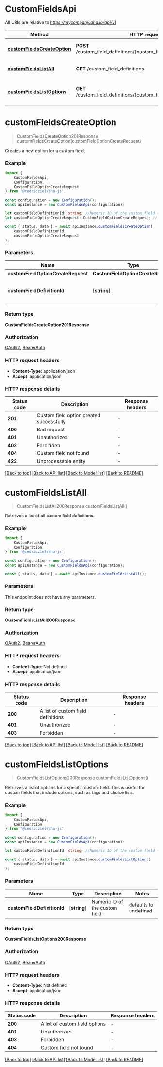 # CustomFieldsApi

All URIs are relative to *https://mycompany.aha.io/api/v1*

|Method | HTTP request | Description|
|------------- | ------------- | -------------|
|[**customFieldsCreateOption**](#customfieldscreateoption) | **POST** /custom_field_definitions/{custom_field_definition_id}/options | Create a custom field option|
|[**customFieldsListAll**](#customfieldslistall) | **GET** /custom_field_definitions | List all custom fields|
|[**customFieldsListOptions**](#customfieldslistoptions) | **GET** /custom_field_definitions/{custom_field_definition_id}/options | List options for a custom field|

# **customFieldsCreateOption**
> CustomFieldsCreateOption201Response customFieldsCreateOption(customFieldOptionCreateRequest)

Creates a new option for a custom field.

### Example

```typescript
import {
    CustomFieldsApi,
    Configuration,
    CustomFieldOptionCreateRequest
} from '@cedricziel/aha-js';

const configuration = new Configuration();
const apiInstance = new CustomFieldsApi(configuration);

let customFieldDefinitionId: string; //Numeric ID of the custom field (default to undefined)
let customFieldOptionCreateRequest: CustomFieldOptionCreateRequest; //

const { status, data } = await apiInstance.customFieldsCreateOption(
    customFieldDefinitionId,
    customFieldOptionCreateRequest
);
```

### Parameters

|Name | Type | Description  | Notes|
|------------- | ------------- | ------------- | -------------|
| **customFieldOptionCreateRequest** | **CustomFieldOptionCreateRequest**|  | |
| **customFieldDefinitionId** | [**string**] | Numeric ID of the custom field | defaults to undefined|


### Return type

**CustomFieldsCreateOption201Response**

### Authorization

[OAuth2](../README.md#OAuth2), [BearerAuth](../README.md#BearerAuth)

### HTTP request headers

 - **Content-Type**: application/json
 - **Accept**: application/json


### HTTP response details
| Status code | Description | Response headers |
|-------------|-------------|------------------|
|**201** | Custom field option created successfully |  -  |
|**400** | Bad request |  -  |
|**401** | Unauthorized |  -  |
|**403** | Forbidden |  -  |
|**404** | Custom field not found |  -  |
|**422** | Unprocessable entity |  -  |

[[Back to top]](#) [[Back to API list]](../README.md#documentation-for-api-endpoints) [[Back to Model list]](../README.md#documentation-for-models) [[Back to README]](../README.md)

# **customFieldsListAll**
> CustomFieldsListAll200Response customFieldsListAll()

Retrieves a list of all custom field definitions.

### Example

```typescript
import {
    CustomFieldsApi,
    Configuration
} from '@cedricziel/aha-js';

const configuration = new Configuration();
const apiInstance = new CustomFieldsApi(configuration);

const { status, data } = await apiInstance.customFieldsListAll();
```

### Parameters
This endpoint does not have any parameters.


### Return type

**CustomFieldsListAll200Response**

### Authorization

[OAuth2](../README.md#OAuth2), [BearerAuth](../README.md#BearerAuth)

### HTTP request headers

 - **Content-Type**: Not defined
 - **Accept**: application/json


### HTTP response details
| Status code | Description | Response headers |
|-------------|-------------|------------------|
|**200** | A list of custom field definitions |  -  |
|**401** | Unauthorized |  -  |
|**403** | Forbidden |  -  |

[[Back to top]](#) [[Back to API list]](../README.md#documentation-for-api-endpoints) [[Back to Model list]](../README.md#documentation-for-models) [[Back to README]](../README.md)

# **customFieldsListOptions**
> CustomFieldsListOptions200Response customFieldsListOptions()

Retrieves a list of options for a specific custom field.  This is useful for custom fields that include options, such as tags and choice lists. 

### Example

```typescript
import {
    CustomFieldsApi,
    Configuration
} from '@cedricziel/aha-js';

const configuration = new Configuration();
const apiInstance = new CustomFieldsApi(configuration);

let customFieldDefinitionId: string; //Numeric ID of the custom field (default to undefined)

const { status, data } = await apiInstance.customFieldsListOptions(
    customFieldDefinitionId
);
```

### Parameters

|Name | Type | Description  | Notes|
|------------- | ------------- | ------------- | -------------|
| **customFieldDefinitionId** | [**string**] | Numeric ID of the custom field | defaults to undefined|


### Return type

**CustomFieldsListOptions200Response**

### Authorization

[OAuth2](../README.md#OAuth2), [BearerAuth](../README.md#BearerAuth)

### HTTP request headers

 - **Content-Type**: Not defined
 - **Accept**: application/json


### HTTP response details
| Status code | Description | Response headers |
|-------------|-------------|------------------|
|**200** | A list of custom field options |  -  |
|**401** | Unauthorized |  -  |
|**403** | Forbidden |  -  |
|**404** | Custom field not found |  -  |

[[Back to top]](#) [[Back to API list]](../README.md#documentation-for-api-endpoints) [[Back to Model list]](../README.md#documentation-for-models) [[Back to README]](../README.md)

